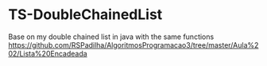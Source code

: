 # TS-DoubleChainedList
Base on my double chained list in java with the same functions
https://github.com/RSPadilha/AlgoritmosProgramacao3/tree/master/Aula%202/Lista%20Encadeada
